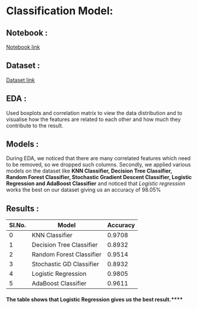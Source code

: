 # Classification Model:

## Notebook :
  [Notebook link](https://www.kaggle.com/somya25/breast-cancer-prediction)
  
## Dataset : 
  [Dataset link](https://www.kaggle.com/uciml/breast-cancer-wisconsin-data)
  
## EDA :
   Used boxplots and correlation matrix to view the data distribution and to visualise how 
   the features are related to each other and how much they contribute to the result.
  
## Models :

   During EDA, we noticed that there are many correlated features which need to be removed, so we dropped such columns.
   Secondly, we applied various models on the dataset like **KNN Classifier, Decision Tree Classifier, Random Forest Classifier, 
   Stochastic Gradient Descent Classifier, Logistic Regression and AdaBoost Classifier** 
   and noticed that *Logistic regression* works the best on our dataset giving us an accuracy of 98.05%

## Results :

|Sl.No. |        Model               |    Accuracy         |
|-----	|----------------------------|---------------------|
|   0	  |     KNN Classifier         |  0.9708  	         |  
|   1	  |  Decision Tree Classifier  |  0.8932 	           |  
|   2	  |Random Forest Classifier    |  0.9514         	   |  
|   3   |Stochastic GD Classifier    |  0.8932             |
|   4   | Logistic Regression        |  0.9805             |
|   5   | AdaBoost Classifier        |  0.9611             |

#### The table shows that Logistic Regression gives us the best result.****
